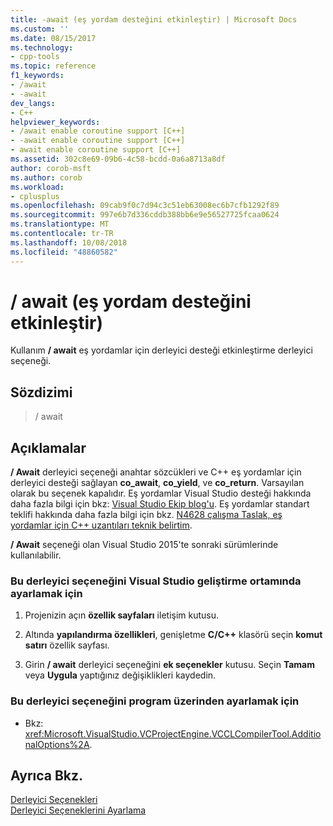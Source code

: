 ```yaml
---
title: -await (eş yordam desteğini etkinleştir) | Microsoft Docs
ms.custom: ''
ms.date: 08/15/2017
ms.technology:
- cpp-tools
ms.topic: reference
f1_keywords:
- /await
- -await
dev_langs:
- C++
helpviewer_keywords:
- /await enable coroutine support [C++]
- -await enable coroutine support [C++]
- await enable coroutine support [C++]
ms.assetid: 302c8e69-09b6-4c58-bcdd-0a6a8713a8df
author: corob-msft
ms.author: corob
ms.workload:
- cplusplus
ms.openlocfilehash: 09cab9f0c7d94c3c51eb63008ec6b7cfb1292f89
ms.sourcegitcommit: 997e6b7d336cddb388bb6e9e56527725fcaa0624
ms.translationtype: MT
ms.contentlocale: tr-TR
ms.lasthandoff: 10/08/2018
ms.locfileid: "48860582"
---
```

# <a name="await-enable-coroutine-support"></a>/ await (eş yordam desteğini etkinleştir)

Kullanım **/ await** eş yordamlar için derleyici desteği etkinleştirme derleyici seçeneği.

## <a name="syntax"></a>Sözdizimi

> / await

## <a name="remarks"></a>Açıklamalar

**/ Await** derleyici seçeneği anahtar sözcükleri ve C++ eş yordamlar için derleyici desteği sağlayan **co_await**, **co_yield**, ve **co_return**. Varsayılan olarak bu seçenek kapalıdır. Eş yordamlar Visual Studio desteği hakkında daha fazla bilgi için bkz: [Visual Studio Ekip blog'u](https://blogs.msdn.microsoft.com/vcblog/category/coroutine/). Eş yordamlar standart teklifi hakkında daha fazla bilgi için bkz. [N4628 çalışma Taslak, eş yordamlar için C++ uzantıları teknik belirtim](http://www.open-std.org/jtc1/sc22/wg21/docs/papers/2016/n4628.pdf).

**/ Await** seçeneği olan Visual Studio 2015'te sonraki sürümlerinde kullanılabilir.

### <a name="to-set-this-compiler-option-in-the-visual-studio-development-environment"></a>Bu derleyici seçeneğini Visual Studio geliştirme ortamında ayarlamak için

1. Projenizin açın **özellik sayfaları** iletişim kutusu.

1. Altında **yapılandırma özellikleri**, genişletme **C/C++** klasörü seçin **komut satırı** özellik sayfası.

1. Girin **/ await** derleyici seçeneğini **ek seçenekler** kutusu. Seçin **Tamam** veya **Uygula** yaptığınız değişiklikleri kaydedin.

### <a name="to-set-this-compiler-option-programmatically"></a>Bu derleyici seçeneğini program üzerinden ayarlamak için

- Bkz: <xref:Microsoft.VisualStudio.VCProjectEngine.VCCLCompilerTool.AdditionalOptions%2A>.

## <a name="see-also"></a>Ayrıca Bkz.

[Derleyici Seçenekleri](../../build/reference/compiler-options.md)<br/>
[Derleyici Seçeneklerini Ayarlama](../../build/reference/setting-compiler-options.md)
